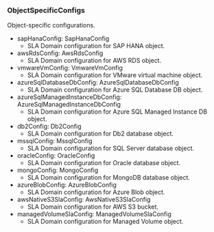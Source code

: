 ### ObjectSpecificConfigs
Object-specific configurations.

- sapHanaConfig: SapHanaConfig
  - SLA Domain configuration for SAP HANA object.
- awsRdsConfig: AwsRdsConfig
  - SLA Domain configuration for AWS RDS object.
- vmwareVmConfig: VmwareVmConfig
  - SLA Domain configuration for VMware virtual machine object.
- azureSqlDatabaseDbConfig: AzureSqlDatabaseDbConfig
  - SLA Domain configuration for Azure SQL Database DB object.
- azureSqlManagedInstanceDbConfig: AzureSqlManagedInstanceDbConfig
  - SLA Domain configuration for Azure SQL Managed Instance DB object.
- db2Config: Db2Config
  - SLA Domain configuration for Db2 database object.
- mssqlConfig: MssqlConfig
  - SLA Domain configuration for SQL Server database object.
- oracleConfig: OracleConfig
  - SLA Domain configuration for Oracle database object.
- mongoConfig: MongoConfig
  - SLA Domain configuration for MongoDB database object.
- azureBlobConfig: AzureBlobConfig
  - SLA Domain configuration for Azure Blob object.
- awsNativeS3SlaConfig: AwsNativeS3SlaConfig
  - SLA Domain configuration for AWS S3 bucket.
- managedVolumeSlaConfig: ManagedVolumeSlaConfig
  - SLA Domain configuration for Managed Volume object.
